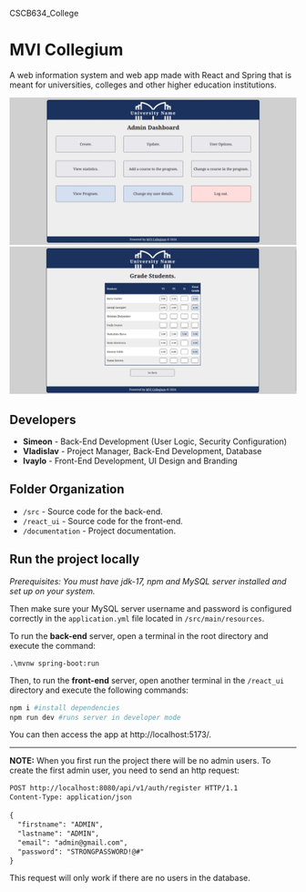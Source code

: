 CSCB634_College
# MVI Collegium

A web information system and web app made with React and Spring that is meant for universities, colleges and other higher education institutions.

![preview1](preview1.jpg) ![preview2](preview2.jpg)

## Developers

- **Simeon** - Back-End Development (User Logic, Security Configuration)
- **Vladislav** - Project Manager, Back-End Development, Database
- **Ivaylo** - Front-End Development, UI Design and Branding

## Folder Organization

- `/src` - Source code for the back-end.
- `/react_ui` - Source code for the front-end.
- `/documentation` - Project documentation.

## Run the project locally

*Prerequisites: You must have jdk-17, npm and MySQL server installed and set up on your system.*

Then make sure your MySQL server username and password is configured correctly in the `application.yml` file located in `/src/main/resources`.


To run the **back-end** server, open a terminal in the root directory and execute the command:
```
.\mvnw spring-boot:run
```

Then, to run the **front-end** server, open another terminal in the `/react_ui` directory and execute the following commands:

```powershell
npm i #install dependencies
npm run dev #runs server in developer mode
```

You can then access the app at http://localhost:5173/.

---

**NOTE:** When you first run the project there will be no admin users. To create the first admin user, you need to send an http request:

```http
POST http://localhost:8080/api/v1/auth/register HTTP/1.1
Content-Type: application/json

{
  "firstname": "ADMIN",
  "lastname": "ADMIN",
  "email": "admin@gmail.com",
  "password": "STRONGPASSWORD!@#"
}
```
This request will only work if there are no users in the database.